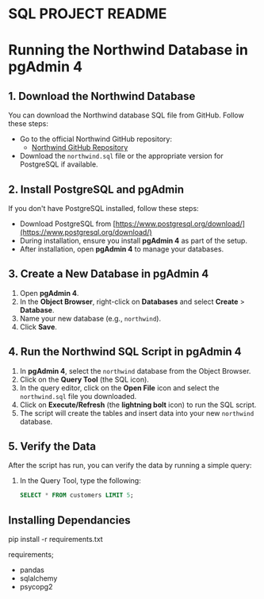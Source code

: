 # SQL PROJECT README

# Running the Northwind Database in pgAdmin 4

## 1. Download the Northwind Database
You can download the Northwind database SQL file from GitHub. Follow these steps:
- Go to the official Northwind GitHub repository:
  - [Northwind GitHub Repository](https://github.com/jpwhite3/northwind-SQLite)
- Download the `northwind.sql` file or the appropriate version for PostgreSQL if available.

## 2. Install PostgreSQL and pgAdmin
If you don't have PostgreSQL installed, follow these steps:
- Download PostgreSQL from [https://www.postgresql.org/download/](https://www.postgresql.org/download/)
- During installation, ensure you install **pgAdmin 4** as part of the setup.
- After installation, open **pgAdmin 4** to manage your databases.

## 3. Create a New Database in pgAdmin 4
1. Open **pgAdmin 4**.
2. In the **Object Browser**, right-click on **Databases** and select **Create** > **Database**.
3. Name your new database (e.g., `northwind`).
4. Click **Save**.

## 4. Run the Northwind SQL Script in pgAdmin 4
1. In **pgAdmin 4**, select the `northwind` database from the Object Browser.
2. Click on the **Query Tool** (the SQL icon).
3. In the query editor, click on the **Open File** icon and select the `northwind.sql` file you downloaded.
4. Click on **Execute/Refresh** (the **lightning bolt** icon) to run the SQL script.
5. The script will create the tables and insert data into your new `northwind` database.

## 5. Verify the Data
After the script has run, you can verify the data by running a simple query:
1. In the Query Tool, type the following:
   ```sql
   SELECT * FROM customers LIMIT 5;

## Installing Dependancies

pip install -r requirements.txt

requirements;
- pandas
- sqlalchemy
- psycopg2